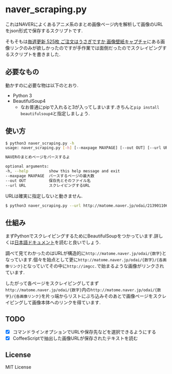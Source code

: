 # naver_scraping.py
これはNAVERによくあるアニメ系のまとめ画像ページ内を解析して画像のURLをjson形式で保存するスクリプトです.

そもそもは[毎週更新,525枚 ご注文はうさぎですか 画像壁紙キャプチャ](http://matome.naver.jp/odai/2139011062397372501)にある画像リンクのみが欲しかったのですが手作業では面倒だったのでスクレイピングするスクリプトを書きました.

## 必要なもの
動かすのに必要な物は以下のとおり.

* Python 3
* BeautifulSoup4
    * なお普通にpipで入れると3が入ってしまいます.きちんと`pip install beautifulsoup4`と指定しましょう.
## 使い方

```bash
$ python3 naver_scraping.py -h
usage: naver_scraping.py [-h] [--maxpage MAXPAGE] [--out OUT] [--url URL]

NAVERのまとめページをパースするよ

optional arguments:
-h, --help         show this help message and exit
--maxpage MAXPAGE  パースするページの最大数
--out OUT          保存先とそのファイル名
--url URL          スクレイピングするURL
```

URLは確実に指定しないと動きません.

```bash
$ python3 naver_scraping.py --url http://matome.naver.jp/odai/2139011062397372501/
```

## 仕組み
まずPythonでスクレイピングするためにBeautifulSoupをつかっています.詳しくは[日本語ドキュメント](http://kondou.com/BS4/)を読むと良いでしょう.

調べて見てわかったのはURLが構造的に`http://matome.naver.jp/odai/{数字}`となっています.個々を始点として更に`http://matome.naver.jp/odai/{数字}/{各画像リンク}`となっていてその中に`http://imgcc.`で始まるような画像がリンクされています.

したがって各ページをスクレイピングしてまず`http://matome.naver.jp/odai/{数字}`内の`http://matome.naver.jp/odai/{数字}/{各画像リンク}`を片っ端からリストにぶち込みそのあとで画像ページをスクレイピングして画像本体へのリンクを得ています.


## TODO
* [x] コマンドラインオプションでURLや保存先などを選択できるようにする
* [x] CoffeeScriptで抽出した画像URLが保存されたテキストを読む

## License
MIT License
